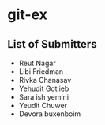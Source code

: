 # git-ex

## List of Submitters
- Reut Nagar
- Libi Friedman
- Rivka Chanasav
- Yehudit Gotlieb
- Sara ish yemini
- Yeudit Chuwer
- Devora buxenboim

